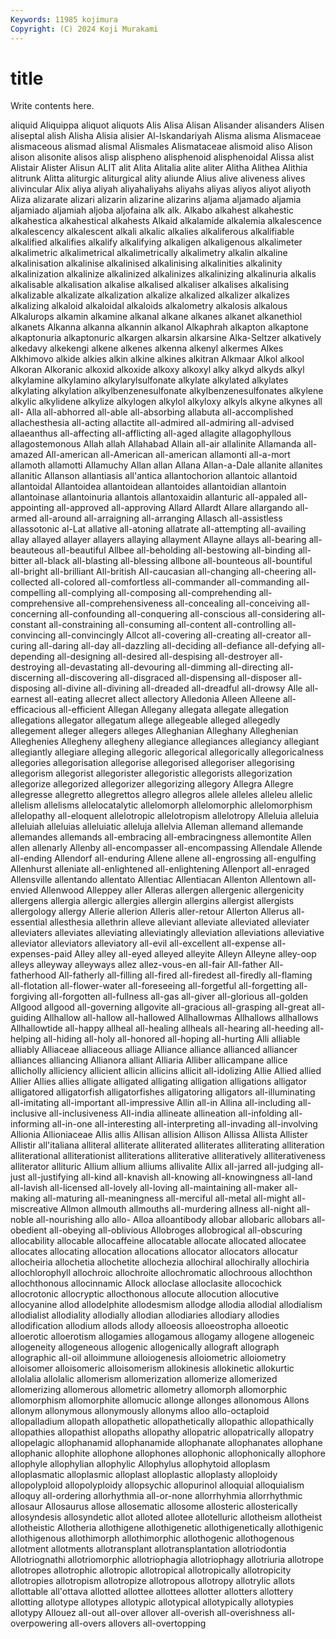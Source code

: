 ```yaml
---
Keywords: 11985 kojimura
Copyright: (C) 2024 Koji Murakami
---
```


# title

Write contents here.



aliquid
Aliquippa aliquot aliquots Alis Alisa Alisan Alisander alisanders Alisen aliseptal
alish Alisha Alisia alisier Al-Iskandariyah Alisma alisma Alismaceae alismaceous alismad
alismal Alismales Alismataceae alismoid aliso Alison alison alisonite alisos alisp
alispheno alisphenoid alisphenoidal Alissa alist Alistair Alister Alisun ALIT alit
Alita Alitalia alite aliter Alitha Alithea Alithia alitrunk Alitta aliturgic
aliturgical ality aliunde Alius alive aliveness alives alivincular Alix aliya
aliyah aliyahaliyahs aliyahs aliyas aliyos aliyot aliyoth Aliza alizarate alizari
alizarin alizarine alizarins aljama aljamado aljamia aljamiado aljamiah aljoba aljofaina
alk alk. Alkabo alkahest alkahestic alkahestica alkahestical alkahests Alkaid alkalamide
alkalemia alkalescence alkalescency alkalescent alkali alkalic alkalies alkaliferous alkalifiable alkalified
alkalifies alkalify alkalifying alkaligen alkaligenous alkalimeter alkalimetric alkalimetrical alkalimetrically alkalimetry
alkalin alkaline alkalinisation alkalinise alkalinised alkalinising alkalinities alkalinity alkalinization alkalinize
alkalinized alkalinizes alkalinizing alkalinuria alkalis alkalisable alkalisation alkalise alkalised alkaliser
alkalises alkalising alkalizable alkalizate alkalization alkalize alkalized alkalizer alkalizes alkalizing
alkaloid alkaloidal alkaloids alkalometry alkalosis alkalous Alkalurops alkamin alkamine alkanal
alkane alkanes alkanet alkanethiol alkanets Alkanna alkanna alkannin alkanol Alkaphrah
alkapton alkaptone alkaptonuria alkaptonuric alkargen alkarsin alkarsine Alka-Seltzer alkatively alkedavy
alkekengi alkene alkenes alkenna alkenyl alkermes Alkes Alkhimovo alkide alkies
alkin alkine alkines alkitran Alkmaar Alkol alkool Alkoran Alkoranic alkoxid
alkoxide alkoxy alkoxyl alky alkyd alkyds alkyl alkylamine alkylamino alkylarylsulfonate
alkylate alkylated alkylates alkylating alkylation alkylbenzenesulfonate alkylbenzenesulfonates alkylene alkylic alkylidene
alkylize alkylogen alkylol alkyloxy alkyls alkyne alkynes all all- Alla
all-abhorred all-able all-absorbing allabuta all-accomplished allachesthesia all-acting allactite all-admired all-admiring
all-advised allaeanthus all-affecting all-afflicting all-aged allagite allagophyllous allagostemonous Allah allah
Allahabad Allain all-air allalinite Allamanda all-amazed All-american all-American all-american allamonti
all-a-mort allamoth allamotti Allamuchy Allan allan Allana Allan-a-Dale allanite allanites
allanitic Allanson allantiasis all'antica allantochorion allantoic allantoid allantoidal Allantoidea allantoidean
allantoides allantoidian allantoin allantoinase allantoinuria allantois allantoxaidin allanturic all-appaled all-appointing
all-approved all-approving Allard Allardt Allare allargando all-armed all-around all-arraigning all-arranging
Allasch all-assistless allassotonic al-Lat allative all-atoning allatrate all-attempting all-availing allay
allayed allayer allayers allaying allayment Allayne allays all-bearing all-beauteous all-beautiful
Allbee all-beholding all-bestowing all-binding all-bitter all-black all-blasting all-blessing allbone all-bounteous
all-bountiful all-bright all-brilliant All-british All-caucasian all-changing all-cheering all-collected all-colored all-comfortless
all-commander all-commanding all-compelling all-complying all-composing all-comprehending all-comprehensive all-comprehensiveness all-concealing all-conceiving
all-concerning all-confounding all-conquering all-conscious all-considering all-constant all-constraining all-consuming all-content all-controlling
all-convincing all-convincingly Allcot all-covering all-creating all-creator all-curing all-daring all-day all-dazzling
all-deciding all-defiance all-defying all-depending all-designing all-desired all-despising all-destroyer all-destroying all-devastating
all-devouring all-dimming all-directing all-discerning all-discovering all-disgraced all-dispensing all-disposer all-disposing all-divine
all-divining all-dreaded all-dreadful all-drowsy Alle all-earnest all-eating allecret allect allectory
Alledonia Alleen Alleene all-efficacious all-efficient Allegan Allegany allegata allegate allegation
allegations allegator allegatum allege allegeable alleged allegedly allegement alleger allegers
alleges Alleghanian Alleghany Alleghenian Alleghenies Allegheny allegheny allegiance allegiances allegiancy
allegiant allegiantly allegiare alleging allegoric allegorical allegorically allegoricalness allegories allegorisation
allegorise allegorised allegoriser allegorising allegorism allegorist allegorister allegoristic allegorists allegorization
allegorize allegorized allegorizer allegorizing allegory Allegra Allegre allegresse allegretto allegrettos
allegro allegros allele alleles alleleu allelic allelism allelisms allelocatalytic allelomorph
allelomorphic allelomorphism allelopathy all-eloquent allelotropic allelotropism allelotropy Alleluia alleluia alleluiah
alleluias alleluiatic alleluja allelvia Alleman allemand allemande allemandes allemands all-embracing
all-embracingness allemontite Allen allen allenarly Allenby all-encompasser all-encompassing Allendale Allende
all-ending Allendorf all-enduring Allene allene all-engrossing all-engulfing Allenhurst alleniate all-enlightened
all-enlightening Allenport all-enraged Allensville allentando allentato Allentiac Allentiacan Allenton Allentown
all-envied Allenwood Alleppey aller Alleras allergen allergenic allergenicity allergens allergia
allergic allergies allergin allergins allergist allergists allergology allergy Allerie allerion
Alleris aller-retour Allerton Allerus all-essential allesthesia allethrin alleve alleviant alleviate
alleviated alleviater alleviaters alleviates alleviating alleviatingly alleviation alleviations alleviative alleviator
alleviators alleviatory all-evil all-excellent all-expense all-expenses-paid Alley alley all-eyed alleyed
alleyite Alleyn Alleyne alley-oop alleys alleyway alleyways allez allez-vous-en all-fair
All-father All-fatherhood All-fatherly all-filling all-fired all-firedest all-firedly all-flaming all-flotation all-flower-water
all-foreseeing all-forgetful all-forgetting all-forgiving all-forgotten all-fullness all-gas all-giver all-glorious all-golden
Allgood allgood all-governing allgovite all-gracious all-grasping all-great all-guiding Allhallow all-hallow
all-hallowed Allhallowmas Allhallows allhallows Allhallowtide all-happy allheal all-healing allheals all-hearing
all-heeding all-helping all-hiding all-holy all-honored all-hoping all-hurting Alli alliable alliably
Alliaceae alliaceous alliage Alliance alliance allianced alliancer alliances alliancing Allianora
alliant Alliaria Alliber allicampane allice allicholly alliciency allicient allicin allicins
allicit all-idolizing Allie Allied allied Allier Allies allies alligate alligated
alligating alligation alligations alligator alligatored alligatorfish alligatorfishes alligatoring alligators all-illuminating
all-imitating all-important all-impressive Allin all-in Allina all-including all-inclusive all-inclusiveness All-india
allineate allineation all-infolding all-informing all-in-one all-interesting all-interpreting all-invading all-involving Allionia
Allioniaceae Allis allis Allisan allision Allison Allissa Allista Allister Allistir
all'italiana alliteral alliterate alliterated alliterates alliterating alliteration alliterational alliterationist alliterations
alliterative alliteratively alliterativeness alliterator allituric Allium allium alliums allivalite Allix
all-jarred all-judging all-just all-justifying all-kind all-knavish all-knowing all-knowingness all-land all-lavish
all-licensed all-lovely all-loving all-maintaining all-maker all-making all-maturing all-meaningness all-merciful all-metal
all-might all-miscreative Allmon allmouth allmouths all-murdering allness all-night all-noble all-nourishing
allo allo- Alloa alloantibody allobar allobaric allobars all-obedient all-obeying all-oblivious
Allobroges allobrogical all-obscuring allocability allocable allocaffeine allocatable allocate allocated allocatee
allocates allocating allocation allocations allocator allocators allocatur allocheiria allochetia allochetite
allochezia allochiral allochirally allochiria allochlorophyll allochroic allochroite allochromatic allochroous allochthon
allochthonous allocinnamic Allock alloclase alloclasite allocochick allocrotonic allocryptic allocthonous allocute
allocution allocutive allocyanine allod allodelphite allodesmism allodge allodia allodial allodialism
allodialist allodiality allodially allodian allodiaries allodiary allodies allodification allodium allods
allody alloeosis alloeostropha alloeotic alloerotic alloerotism allogamies allogamous allogamy allogene
allogeneic allogeneity allogeneous allogenic allogenically allograft allograph allographic all-oil alloimmune
alloiogenesis alloiometric alloiometry alloisomer alloisomeric alloisomerism allokinesis allokinetic allokurtic allolalia
allolalic allomerism allomerization allomerize allomerized allomerizing allomerous allometric allometry allomorph
allomorphic allomorphism allomorphite allomucic allonge allonges allonomous Allons allonym allonymous
allonymously allonyms alloo allo-octaploid allopalladium allopath allopathetic allopathetically allopathic allopathically
allopathies allopathist allopaths allopathy allopatric allopatrically allopatry allopelagic allophanamid allophanamide
allophanate allophanates allophane allophanic allophite allophone allophones allophonic allophonically allophore
allophyle allophylian allophylic Allophylus allophytoid alloplasm alloplasmatic alloplasmic alloplast alloplastic
alloplasty alloploidy allopolyploid allopolyploidy allopsychic allopurinol alloquial alloquialism alloquy all-ordering
allorhythmia all-or-none allorrhyhmia allorrhythmic allosaur Allosaurus allose allosematic allosome allosteric
allosterically allosyndesis allosyndetic allot alloted allotee allotelluric allotheism allotheist allotheistic
Allotheria allothigene allothigenetic allothigenetically allothigenic allothigenous allothimorph allothimorphic allothogenic allothogenous
allotment allotments allotransplant allotransplantation allotriodontia Allotriognathi allotriomorphic allotriophagia allotriophagy allotriuria
allotrope allotropes allotrophic allotropic allotropical allotropically allotropicity allotropies allotropism allotropize
allotropous allotropy allotrylic allots allottable all'ottava allotted allottee allottees allotter
allotters allottery allotting allotype allotypes allotypic allotypical allotypically allotypies allotypy
Allouez all-out all-over allover all-overish all-overishness all-overpowering all-overs allovers all-overtopping
